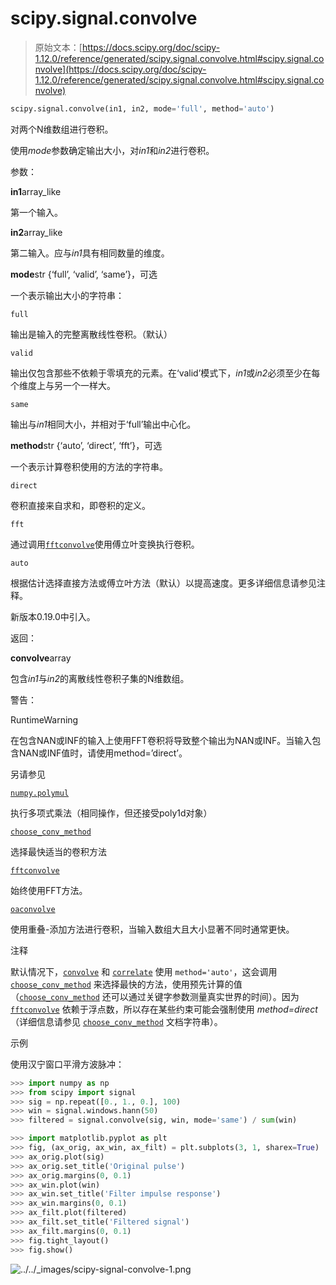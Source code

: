 # scipy.signal.convolve

> 原始文本：[https://docs.scipy.org/doc/scipy-1.12.0/reference/generated/scipy.signal.convolve.html#scipy.signal.convolve](https://docs.scipy.org/doc/scipy-1.12.0/reference/generated/scipy.signal.convolve.html#scipy.signal.convolve)

```py
scipy.signal.convolve(in1, in2, mode='full', method='auto')
```

对两个N维数组进行卷积。

使用*mode*参数确定输出大小，对*in1*和*in2*进行卷积。

参数：

**in1**array_like

第一个输入。

**in2**array_like

第二输入。应与*in1*具有相同数量的维度。

**mode**str {‘full’, ‘valid’, ‘same’}，可选

一个表示输出大小的字符串：

`full`

输出是输入的完整离散线性卷积。（默认）

`valid`

输出仅包含那些不依赖于零填充的元素。在‘valid’模式下，*in1*或*in2*必须至少在每个维度上与另一个一样大。

`same`

输出与*in1*相同大小，并相对于‘full’输出中心化。

**method**str {‘auto’, ‘direct’, ‘fft’}，可选

一个表示计算卷积使用的方法的字符串。

`direct`

卷积直接来自求和，即卷积的定义。

`fft`

通过调用[`fftconvolve`](scipy.signal.fftconvolve.html#scipy.signal.fftconvolve "scipy.signal.fftconvolve")使用傅立叶变换执行卷积。

`auto`

根据估计选择直接方法或傅立叶方法（默认）以提高速度。更多详细信息请参见注释。

新版本0.19.0中引入。

返回：

**convolve**array

包含*in1*与*in2*的离散线性卷积子集的N维数组。

警告：

RuntimeWarning

在包含NAN或INF的输入上使用FFT卷积将导致整个输出为NAN或INF。当输入包含NAN或INF值时，请使用method=’direct’。

另请参见

[`numpy.polymul`](https://numpy.org/devdocs/reference/generated/numpy.polymul.html#numpy.polymul "(在 NumPy v2.0.dev0 版本中)")

执行多项式乘法（相同操作，但还接受poly1d对象）

[`choose_conv_method`](scipy.signal.choose_conv_method.html#scipy.signal.choose_conv_method "scipy.signal.choose_conv_method")

选择最快适当的卷积方法

[`fftconvolve`](scipy.signal.fftconvolve.html#scipy.signal.fftconvolve "scipy.signal.fftconvolve")

始终使用FFT方法。

[`oaconvolve`](scipy.signal.oaconvolve.html#scipy.signal.oaconvolve "scipy.signal.oaconvolve")

使用重叠-添加方法进行卷积，当输入数组大且大小显著不同时通常更快。

注释

默认情况下，[`convolve`](#scipy.signal.convolve "scipy.signal.convolve") 和 [`correlate`](scipy.signal.correlate.html#scipy.signal.correlate "scipy.signal.correlate") 使用 `method='auto'`，这会调用 [`choose_conv_method`](scipy.signal.choose_conv_method.html#scipy.signal.choose_conv_method "scipy.signal.choose_conv_method") 来选择最快的方法，使用预先计算的值（[`choose_conv_method`](scipy.signal.choose_conv_method.html#scipy.signal.choose_conv_method "scipy.signal.choose_conv_method") 还可以通过关键字参数测量真实世界的时间）。因为 [`fftconvolve`](scipy.signal.fftconvolve.html#scipy.signal.fftconvolve "scipy.signal.fftconvolve") 依赖于浮点数，所以存在某些约束可能会强制使用 *method=direct*（详细信息请参见 [`choose_conv_method`](scipy.signal.choose_conv_method.html#scipy.signal.choose_conv_method "scipy.signal.choose_conv_method") 文档字符串）。

示例

使用汉宁窗口平滑方波脉冲：

```py
>>> import numpy as np
>>> from scipy import signal
>>> sig = np.repeat([0., 1., 0.], 100)
>>> win = signal.windows.hann(50)
>>> filtered = signal.convolve(sig, win, mode='same') / sum(win) 
```

```py
>>> import matplotlib.pyplot as plt
>>> fig, (ax_orig, ax_win, ax_filt) = plt.subplots(3, 1, sharex=True)
>>> ax_orig.plot(sig)
>>> ax_orig.set_title('Original pulse')
>>> ax_orig.margins(0, 0.1)
>>> ax_win.plot(win)
>>> ax_win.set_title('Filter impulse response')
>>> ax_win.margins(0, 0.1)
>>> ax_filt.plot(filtered)
>>> ax_filt.set_title('Filtered signal')
>>> ax_filt.margins(0, 0.1)
>>> fig.tight_layout()
>>> fig.show() 
```

![../../_images/scipy-signal-convolve-1.png](../Images/6b195380a13a9d1c6a70780b6b8e669c.png)
